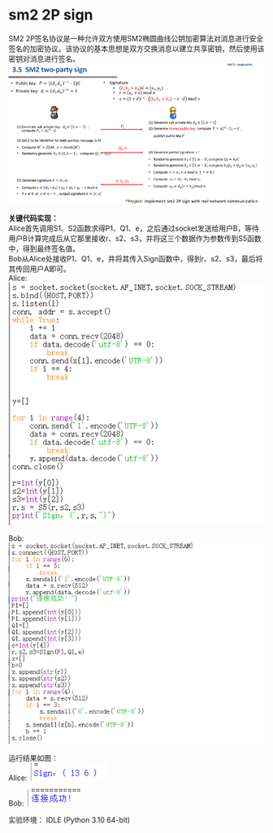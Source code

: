 sm2 2P sign
=
SM2 2P签名协议是一种允许双方使用SM2椭圆曲线公钥加密算法对消息进行安全签名的加密协议。该协议的基本思想是双方交换消息以建立共享密钥，然后使用该密钥对消息进行签名。  
![image](https://github.com/yxh1120/Homework-group-41/blob/main/Project%2015/3.png)

**关键代码实现：**  
Alice首先调用S1、S2函数求得P1、Q1、e，之后通过socket发送给用户B，等待用户B计算完成后从它那里接收r、s2、s3，并将这三个数据作为参数传到S5函数中，得到最终签名值。  
Bob从Alice处接收P1、Q1、e，并将其传入Sign函数中，得到r、s2、s3，最后将其传回用户A即可。  
Alice:  
![image](https://github.com/yxh1120/Homework-group-41/blob/main/Project%2015/4.png)

Bob:  
![image](https://github.com/yxh1120/Homework-group-41/blob/main/Project%2015/5.png)

运行结果如图：  
Alice:
![image](https://github.com/yxh1120/Homework-group-41/blob/main/Project%2015/1.png)

Bob:
![image](https://github.com/yxh1120/Homework-group-41/blob/main/Project%2015/2.png)

实验环境： IDLE (Python 3.10 64-bit)
